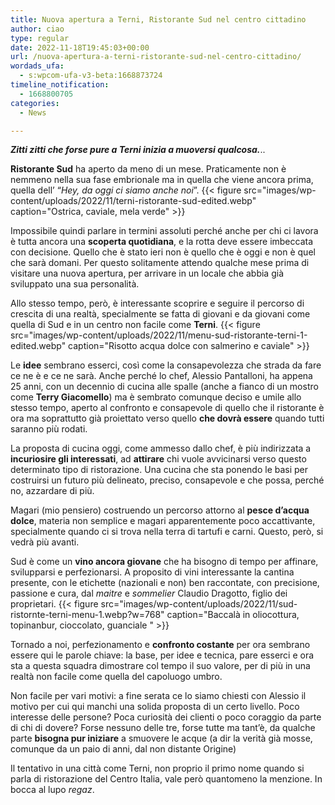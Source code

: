 ```yaml
---
title: Nuova apertura a Terni, Ristorante Sud nel centro cittadino
author: ciao
type: regular
date: 2022-11-18T19:45:03+00:00
url: /nuova-apertura-a-terni-ristorante-sud-nel-centro-cittadino/
wordads_ufa:
  - s:wpcom-ufa-v3-beta:1668873724
timeline_notification:
  - 1668800705
categories:
  - News

---
```

**_Zitti zitti che forse pure a Terni inizia a muoversi qualcosa._**..

**Ristorante Sud** ha aperto da meno di un mese. Praticamente non è nemmeno nella sua fase embrionale ma in quella che viene ancora prima, quella dell’ “_Hey, da oggi ci siamo anche noi_”. 
{{< figure src="images/wp-content/uploads/2022/11/terni-ristorante-sud-edited.webp" caption="Ostrica, caviale, mela verde" >}}
 

Impossibile quindi parlare in termini assoluti perché anche per chi ci lavora è tutta ancora una **scoperta quotidiana**, e la rotta deve essere imbeccata con decisione. Quello che è stato ieri non è quello che è oggi e non è quel che sarà domani. Per questo solitamente attendo qualche mese prima di visitare una nuova apertura, per arrivare in un locale che abbia già sviluppato una sua personalità. 

Allo stesso tempo, però, è interessante scoprire e seguire il percorso di crescita di una realtà, specialmente se fatta di giovani e da giovani come quella di Sud e in un centro non facile come **Terni**.
{{< figure src="images/wp-content/uploads/2022/11/menu-sud-ristorante-terni-1-edited.webp" caption="Risotto acqua dolce con salmerino e caviale" >}}
 

Le **idee** sembrano esserci, così come la consapevolezza che strada da fare ce ne è e ce ne sarà. Anche perché lo chef, Alessio Pantalloni, ha appena 25 anni, con un decennio di cucina alle spalle (anche a fianco di un mostro come **Terry Giacomello**) ma è sembrato comunque deciso e umile allo stesso tempo, aperto al confronto e consapevole di quello che il ristorante è ora ma soprattutto già proiettato verso quello **che dovrà essere** quando tutti saranno più rodati.

La proposta di cucina oggi, come ammesso dallo chef, è più indirizzata a **incuriosire gli interessati**, ad **attirare** chi vuole avvicinarsi verso questo determinato tipo di ristorazione. Una cucina che sta ponendo le basi per costruirsi un futuro più delineato, preciso, consapevole e che possa, perché no, azzardare di più. 

Magari (mio pensiero) costruendo un percorso attorno al **pesce d’acqua dolce**, materia non semplice e magari apparentemente poco accattivante, specialmente quando ci si trova nella terra di tartufi e carni. Questo, però, si vedrà più avanti.

Sud è come un **vino ancora giovane** che ha bisogno di tempo per affinare, svilupparsi e perfezionarsi. A proposito di vini interessante la cantina presente, con le etichette (nazionali e non) ben raccontate, con precisione, passione e cura, dal _maitre_ e _sommelier_ Claudio Dragotto, figlio dei proprietari.
{{< figure src="images/wp-content/uploads/2022/11/sud-ristornte-terni-menu-1.webp?w=768" caption="Baccalà in oliocottura, topinanbur, cioccolato, guanciale&nbsp;" >}}
 

Tornado a noi, perfezionamento e **confronto costante** per ora sembrano essere qui le parole chiave: la base, per idee e tecnica, pare esserci e ora sta a questa squadra dimostrare col tempo il suo valore, per di più in una realtà non facile come quella del capoluogo umbro. 

Non facile per vari motivi: a fine serata ce lo siamo chiesti con Alessio il motivo per cui qui manchi una solida proposta di un certo livello. Poco interesse delle persone? Poca curiosità dei clienti o poco coraggio da parte di chi di dovere? Forse nessuno delle tre, forse tutte ma tant’è, da qualche parte **bisogna pur iniziare** a smuovere le acque (a dir la verità già mosse, comunque da un paio di anni, dal non distante Origine)

Il tentativo in una città come Terni, non proprio il primo nome quando si parla di ristorazione del Centro Italia, vale però quantomeno la menzione. In bocca al lupo _regaz_.
